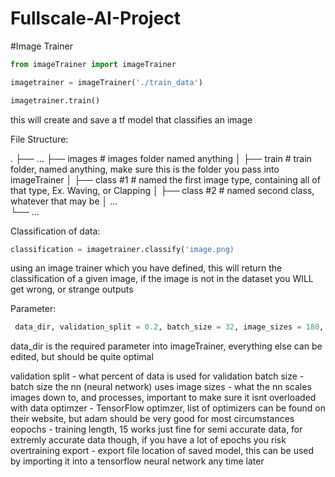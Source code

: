 # Fullscale-AI-Project

#Image Trainer
```py
from imageTrainer import imageTrainer

imagetrainer = imageTrainer('./train_data')

imagetrainer.train()
```

this will create and save a tf model that classifies an image

File Structure:

.
├── ...
├── images                  # images folder named anything
│   ├── train               # train folder, named anything, make sure this is the folder you pass into imageTrainer
│       ├── class #1        # named the first image type, containing all of that type, Ex. Waving, or Clapping
│       ├── class #2        # named second class, whatever that may be
│       ...               
└── ...

Classification of data:

```py
classification = imagetrainer.classify('image.png)
```

using an image trainer which you have defined, this will return the classification of a given image, if the image is not in the dataset you WILL get wrong, or strange outputs

Parameter:
```py
 data_dir, validation_split = 0.2, batch_size = 32, image_sizes = 180, optimizer = 'adam', epochs = 15, export = './trainedModel'
 ```
 data_dir is the required parameter into imageTrainer, everything else can be edited, but should be quite optimal
 
 validation split - what percent of data is used for validation
 batch size - batch size the nn (neural network) uses
 image sizes - what the nn scales images down to, and processes, important to make sure it isnt overloaded with data
 optimzer - TensorFlow optimzer, list of optimizers can be found on their website, but adam should be very good for most circumstances
 eopochs - training length, 15 works just fine for semi accurate data, for extremly accurate data though, if you have a lot of epochs you risk overtraining
 export - export file location of saved model, this can be used by importing it into a tensorflow neural network any time later
 

